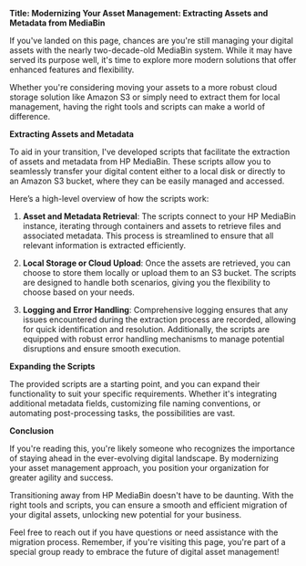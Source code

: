 
**Title: Modernizing Your Asset Management: Extracting Assets and Metadata from MediaBin**

If you've landed on this page, chances are you're still managing your digital assets with the nearly two-decade-old  MediaBin system. While it may have served its purpose well, it's time to explore more modern solutions that offer enhanced features and flexibility.

Whether you're considering moving your assets to a more robust cloud storage solution like Amazon S3 or simply need to extract them for local management, having the right tools and scripts can make a world of difference.



**Extracting Assets and Metadata**

To aid in your transition, I've developed scripts that facilitate the extraction of assets and metadata from HP MediaBin. These scripts allow you to seamlessly transfer your digital content either to a local disk or directly to an Amazon S3 bucket, where they can be easily managed and accessed.

Here’s a high-level overview of how the scripts work:

1. **Asset and Metadata Retrieval**: The scripts connect to your HP MediaBin instance, iterating through containers and assets to retrieve files and associated metadata. This process is streamlined to ensure that all relevant information is extracted efficiently.

2. **Local Storage or Cloud Upload**: Once the assets are retrieved, you can choose to store them locally or upload them to an S3 bucket. The scripts are designed to handle both scenarios, giving you the flexibility to choose based on your needs.

3. **Logging and Error Handling**: Comprehensive logging ensures that any issues encountered during the extraction process are recorded, allowing for quick identification and resolution. Additionally, the scripts are equipped with robust error handling mechanisms to manage potential disruptions and ensure smooth execution.

**Expanding the Scripts**

The provided scripts are a starting point, and you can expand their functionality to suit your specific requirements. Whether it's integrating additional metadata fields, customizing file naming conventions, or automating post-processing tasks, the possibilities are vast.

**Conclusion**

If you're reading this, you're likely someone who recognizes the importance of staying ahead in the ever-evolving digital landscape. By modernizing your asset management approach, you position your organization for greater agility and success.

Transitioning away from HP MediaBin doesn't have to be daunting. With the right tools and scripts, you can ensure a smooth and efficient migration of your digital assets, unlocking new potential for your business.

Feel free to reach out if you have questions or need assistance with the migration process. Remember, if you're visiting this page, you're part of a special group ready to embrace the future of digital asset management!


